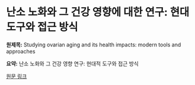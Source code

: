 # 난소 노화와 그 건강 영향에 대한 연구: 현대 도구와 접근 방식

**원제목:** Studying ovarian aging and its health impacts: modern tools and approaches

**요약:** 난소 노화와 그 건강 영향 연구: 현대적 도구와 접근 방식

[원문 링크](https://scholar.google.com/scholar_url?url=https://pubmed.ncbi.nlm.nih.gov/40639912/&hl=ko&sa=X&d=12194764872413344230&ei=6ip1aPHRK7WP6rQPleKgkQQ&scisig=AAZF9b8cLOgS12HdLGSvoXCx-2Rc&oi=scholaralrt&hist=BNQUaiIAAAAJ:10702514552365139929:AAZF9b_p8ac5YEjatl29a6pJ1Eh_&html=&pos=5&folt=kw-top)
